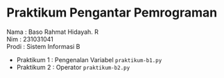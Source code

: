 # Praktikum Pengantar Pemrograman

<div> Nama  : Baso Rahmat Hidayah. R </div>
<div> Nim   : 231031041 </div>
<div> Prodi : Sistem Informasi B </div>

* Praktikum 1 : Pengenalan Variabel `praktikum-b1.py`
* Praktikum 2 : Operator `praktikum-b2.py`
